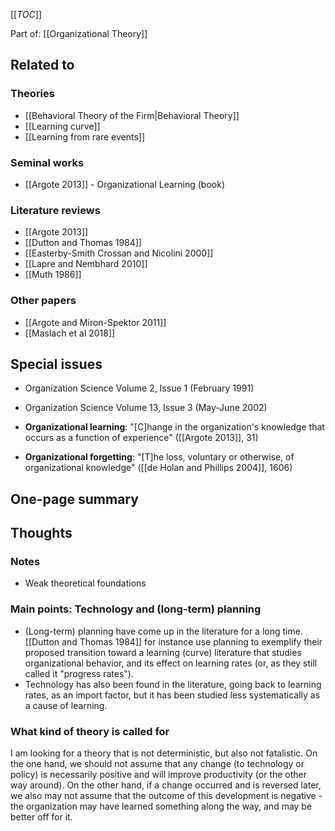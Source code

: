 [[_TOC_]]

Part of: [[Organizational Theory]]

## Related to

### Theories
* [[Behavioral Theory of the Firm|Behavioral Theory]]
* [[Learning curve]]
* [[Learning from rare events]]

### Seminal works
* [[Argote 2013]] - Organizational Learning (book)

### Literature reviews
* [[Argote 2013]]
* [[Dutton and Thomas 1984]]
* [[Easterby-Smith Crossan and Nicolini 2000]]
* [[Lapre and Nembhard 2010]]
* [[Muth 1986]]

### Other papers
* [[Argote and Miron-Spektor 2011]]
* [[Maslach et al 2018]]

## Special issues
* Organization Science Volume 2, Issue 1 (February 1991)
* Organization Science Volume 13, Issue 3 (May-June 2002)

* **Organizational learning**: "[C]hange in the organization's knowledge that occurs as a function of experience" ([[Argote 2013]], 31)
* **Organizational forgetting**: "[T]he loss, voluntary or otherwise, of organizational knowledge" ([[de Holan and Phillips 2004]], 1606)

## One-page summary

## Thoughts

### Notes
* Weak theoretical foundations

### Main points: Technology and (long-term) planning
* (Long-term) planning have come up in the literature for a long time. [[Dutton and Thomas 1984]] for instance use planning to exemplify their proposed transition toward a learning (curve) literature that studies organizational behavior, and its effect on learning rates (or, as they still called it "progress rates").
* Technology has also been found in the literature, going back to learning rates, as an import factor, but it has been studied less systematically as a cause of learning.

### What kind of theory is called for
I am looking for a theory that is not deterministic, but also not fatalistic. On the one hand, we should not assume that any change (to technology or policy) is necessarily positive and will improve productivity (or the other way around). On the other hand, if a change occurred and is reversed later, we also may not assume that the outcome of this development is negative - the organization may have learned something along the way, and may be better off for it.